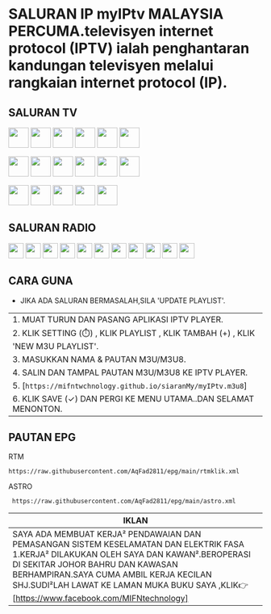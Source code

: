 # SALURAN IP myIPtv MALAYSIA PERCUMA.televisyen internet protocol (IPTV) ialah penghantaran kandungan televisyen melalui rangkaian internet protocol (IP).

## SALURAN TV


[<img src="https://mifntechnology.github.io/siaranMy/logo/logos/Tv1.png" width="40" />](logo/Tv1.png)
[<img src="https://mifntechnology.github.io/siaranMy/logo/logos/Tv2.png" width="40" />](logo/Tv2.png)
[<img src="https://mifntechnology.github.io/siaranMy/logo/logos/Tv3.png" width="40" />](logo/Tv3.png)
[<img src="https://mifntechnology.github.io/siaranMy/logo/logos/OkeyTv.png" width="40" />](logo/OkeyTv.png) 
[<img src="https://mifntechnology.github.io/siaranMy/logo/logos/Tv6.png" width="40" />](logo/Tv6.png)
[<img src="https://mifntechnology.github.io/siaranMy/logo/logos/DidikTv.png" width="40" />](logo/DidikTv.png)

[<img src="https://mifntechnology.github.io/siaranMy/logo/logos/8tv.png" width="40" />](logo/8tv.png)
[<img src="https://mifntechnology.github.io/siaranMy/logo/logos/Tv9.png" width="40" />](logo/Tv9.png)
[<img src="https://mifntechnology.github.io/siaranMy/logo/logos/DramaSangat.png" width="40" />](logo/DramaSangat.png)
[<img src="https://mifntechnology.github.io/siaranMy/logo/logos/BeritaRtm.png" width="40" />](logo/BeritaRtm.png)
[<img src="https://mifntechnology.github.io/siaranMy/logo/logos/SukanRtm.png" width="40" />](logo/SukamRtm.png)
[<img src="https://mifntechnology.github.io/siaranMy/logo/logos/Bernama.png" width="40" />](logo/Bernama.png)

[<img src="https://mifntechnology.github.io/siaranMy/logo/logos/TvIkim.png" width="40" />](logo/TvIkim.png)
[<img src="https://mifntechnology.github.io/siaranMy/logo/logos/Tvs.png" width="40" />](logo/Tvs.jpg)
[<img src="https://mifntechnology.github.io/siaranMy/logo/logos/AstroAwani.png" width="40" />](logo/AstroAwani.png) 
[<img src="https://mifntechnology.github.io/siaranMy/logo/logos/DewanRakyat.png" width="40" />](logo/DewanRakyat.png)
[<img src="https://mifntechnology.github.io/siaranMy/logo/logos/DewanNegara.png" width="40" />](logo/DewanNegara.png)

## SALURAN RADIO

[<img width="30" src="https://mifntechnology.github.io/siaranMy/logo/logos/Era.png"/>](logo/Era.png)
[<img width="30" src="https://mifntechnology.github.io/siaranMy/logo/logos/FlyFm.png"/>](logo/FlyFm.png)
[<img width="30" src="https://mifntechnology.github.io/siaranMy/logo/logos/HotFm.png"/>](logo/HotFm.png)
[<img width="30" src="https://mifntechnology.github.io/siaranMy/logo/logos/HitzFm.png"/>](logo/HitzFm.png)
[<img width="30" src="https://mifntechnology.github.io/siaranMy/logo/logos/JohorFm.png"/>](logo/JohorFm.png)
[<img width="30" src="https://mifntechnology.github.io/siaranMy/logo/logos/NasionalFm.png"/>](logo/NasionalFm.png)
[<img width="30" src="https://mifntechnology.github.io/siaranMy/logo/logos/RadioKlasik.png"/>](logo/RadioKlasik.png)
[<img width="30" src="https://mifntechnology.github.io/siaranMy/logo/logos/SinarFm.png"/>](logo/SinarFm.png)
[<img width="30" src="https://mifntechnology.github.io/siaranMy/logo/logos/Suria.png"/>](logo/Suria.png)
[<img width="30" src="https://mifntechnology.github.io/siaranMy/logo/logos/BuletinFm.png"/>](logo/BuletinFm.png)
[<img width="30" src="https://mifntechnology.github.io/siaranMy/logo/logos/bestfm.png"/>](logo/bestfm.png)

## CARA GUNA
- JIKA ADA SALURAN BERMASALAH,SILA 'UPDATE PLAYLIST'.

||
|-|
| 1. MUAT TURUN DAN PASANG APLIKASI IPTV PLAYER.
| 2. KLIK SETTING (⏱️) , KLIK PLAYLIST , KLIK TAMBAH (+) , KLIK 'NEW M3U PLAYLIST'.
| 3. MASUKKAN NAMA & PAUTAN M3U/M3U8.
| 4. SALIN DAN TAMPAL PAUTAN M3U/M3U8 KE IPTV PLAYER.
| 5. [`https://mifntwchnology.github.io/siaranMy/myIPtv.m3u8`]
| 6. KLIK SAVE (✓) DAN PERGI KE MENU UTAMA..DAN SELAMAT MENONTON. |


## PAUTAN EPG
RTM 
~~~
https://raw.githubusercontent.com/AqFad2811/epg/main/rtmklik.xml 
~~~
ASTRO
~~~
 https://raw.githubusercontent.com/AqFad2811/epg/main/astro.xml
~~~


|IKLAN|
|--|
|SAYA ADA MEMBUAT KERJA² PENDAWAIAN DAN PEMASANGAN SISTEM KESELAMATAN DAN ELEKTRIK FASA 1.KERJA² DILAKUKAN OLEH SAYA DAN KAWAN².BEROPERASI DI SEKITAR JOHOR BAHRU DAN KAWASAN BERHAMPIRAN.SAYA CUMA AMBIL KERJA KECILAN SHJ.SUDI²LAH LAWAT KE LAMAN MUKA BUKU SAYA ,KLIK👉<link><url> [https://www.facebook.com/MIFNtechnology] </url>|
